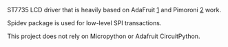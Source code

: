 ST7735 LCD driver that is heavily based on AdaFruit [1](https://github.com/adafruit/Adafruit_CircuitPython_RGB_Display) and Pimoroni [2](https://github.com/pimoroni/st7735-python) work.

Spidev package is used for low-level SPI transactions.

This project does not rely on Micropython or Adafruit CircuitPython.
